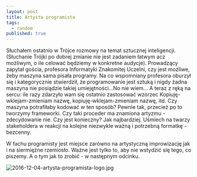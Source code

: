 ```yaml
---
layout: post
title: Artysta programista
tags:
  - random
published: true
---
```

Słuchałem ostatnio w Trójce rozmowy na temat sztucznej inteligencji. (Słuchanie Trójki po dobrej zmianie nie jest zadaniem łatwym acz możliwym, o ile celować będziemy w konkretne audycje). Prowadzący zapytał gościa, profesora Informatyki Znakomitej Uczelni, czy jest możliwe, żeby maszyna sama pisała programy. Na co wspomniany profesora oburzył się i kategorycznie stwierdził, że programowanie jest sztuką i nigdy żadna maszyna nie posiądzie takiej umiejętności...No nie wiem... A teraz z ręką na sercu: ile razy zdarzyło wam się ostatnio zastosować wzorzec Kopiuję-wklejam-zmieniam nazwę, kopiuję-wklejam-zmieniam nazwę, itd. Czy maszyna potrafiłaby kodować w ten sposób? Pewnie tak, przecież po to tworzymy frameworki. Czy taki proceder ma znamiona artyzmu - zdecydowanie nie. Czy jest konieczny? Jak najbardziej. Uśmiech na twarzy stakeholdera w reakcji na kolejne niezwykle ważną i potrzebną formatkę - bezcenny. 

W fachu programisty jest miejsce zarówno na artystyczną improwizację jak i na siermiężne rzemiosło. Ważne jest tylko to, aby nie wstydzić się tego, co piszemy. A o tym jak to zrobić - w następnym odcinku.

![2016-12-04-artysta-programista-logo.jpg]({{site.baseurl}}/img/2016-12-04-artysta-programista-logo.jpg)
